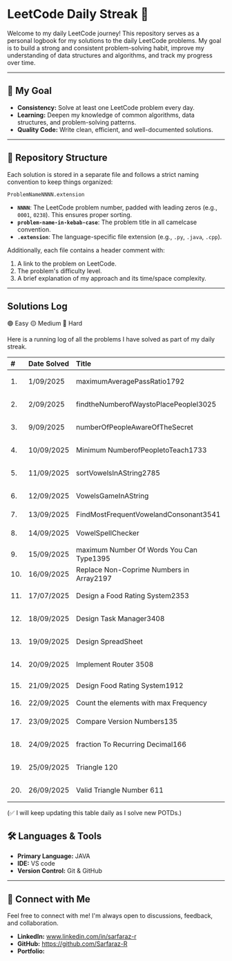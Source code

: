 # LeetCode Daily Streak 🚀

Welcome to my daily LeetCode journey! This repository serves as a personal logbook for my solutions to the daily LeetCode problems. My goal is to build a strong and consistent problem-solving habit, improve my understanding of data structures and algorithms, and track my progress over time.

---

## 🎯 My Goal

- **Consistency:** Solve at least one LeetCode problem every day.
- **Learning:** Deepen my knowledge of common algorithms, data structures, and problem-solving patterns.
- **Quality Code:** Write clean, efficient, and well-documented solutions.

---

## 📁 Repository Structure

Each solution is stored in a separate file and follows a strict naming convention to keep things organized:

`ProblemNameNNNN.extension`

- **`NNNN`**: The LeetCode problem number, padded with leading zeros (e.g., `0001`, `0238`). This ensures proper sorting.
- **`problem-name-in-kebab-case`**: The problem title in all camelcase convention.
- **`.extension`**: The language-specific file extension (e.g., `.py`, `.java`, `.cpp`).

Additionally, each file contains a header comment with:

1.  A link to the problem on LeetCode.
2.  The problem's difficulty level.
3.  A brief explanation of my approach and its time/space complexity.

---

## Solutions Log

🟢 Easy
🟡 Medium
🔴 Hard

Here is a running log of all the problems I have solved as part of my daily streak.

| #   | Date Solved | Title                                    | Solution | Difficulty | Topic                       |
| :-- | :---------- | :--------------------------------------- | :------- | :--------- | --------------------------- |
| 1.  | 1/09/2025   | maximumAveragePassRatio1792              |          | 🟡 Medium  |                             |
| 2.  | 2/09/2025   | findtheNumberofWaystoPlacePeopleI3025    |          | 🟡 Medium  |                             |
| 3.  | 9/09/2025   | numberOfPeopleAwareOfTheSecret           |          | 🟡 Medium  |                             |
| 4.  | 10/09/2025  | Minimum NumberofPeopletoTeach1733        |          | 🟡 Medium  |                             |
| 5.  | 11/09/2025  | sortVowelsInAString2785                  |          | 🟡 Medium  |                             |
| 6.  | 12/09/2025  | VowelsGameInAString                      |          | 🟡 Medium  |                             |
| 7.  | 13/09/2025  | FindMostFrequentVowelandConsonant3541    |          | 🟢 Easy    |                             |
| 8.  | 14/09/2025  | VowelSpellChecker                        |          | 🟡 Medium  | Hashing                     |
| 9.  | 15/09/2025  | maximum Number Of Words You Can Type1395 |          | 🟢 Easy    | Hashing                     |
| 10. | 16/09/2025  | Replace Non-Coprime Numbers in Array2197 |          | 🔴 Hard    | Stack                       |
| 11. | 17/07/2025  | Design a Food Rating System2353          |          | 🟡 Medium  | HashTable,PriorityQueue     |
| 12. | 18/09/2025  | Design Task Manager3408                  |          | 🟡 Medium  | PriorityQueue               |
| 13. | 19/09/2025  | Design SpreadSheet                       |          | 🟡 Medium  | Hashing                     |
| 14. | 20/09/2025  | Implement Router 3508                    |          | 🟡 Medium  | Queue,BinarySearch          |
| 15. | 21/09/2025  | Design Food Rating System1912            |          | 🔴 Hard    | Ordered Map, Priority Queue |
| 16. | 22/09/2025  | Count the elements with max Frequency    |          | 🟢 Easy    | Hashing                     |
| 17. | 23/09/2025  | Compare Version Numbers135               |          | 🟡 Medium  | Two Pointers                |
| 18. | 24/09/2025  | fraction To Recurring Decimal166         |          | 🟡 Medium  | Hashing                     |
| 19. | 25/09/2025  | Triangle 120                             |          | 🟡 Medium  | Dynamic Programming         |
| 20. | 26/09/2025  | Valid Triangle Number 611                |          | 🟡 Medium  | Two Pointers                |

(✅ I will keep updating this table daily as I solve new POTDs.)

## 🛠️ Languages & Tools

- **Primary Language:** JAVA
- **IDE:** VS code
- **Version Control:** Git & GitHub

---

## 🔗 Connect with Me

Feel free to connect with me! I'm always open to discussions, feedback, and collaboration.

- **LinkedIn:** www.linkedin.com/in/sarfaraz-r
- **GitHub:** https://github.com/Sarfaraz-R
- **Portfolio:**
